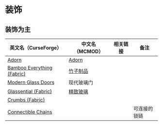 # 装饰

## 装饰为主

| 英文名（CurseForge）                                                                                | 中文名（MCMOD）                                  | 相关链接 | 备注         |
| --------------------------------------------------------------------------------------------------- | ------------------------------------------------ | -------- | ------------ |
| [Adorn](https://www.curseforge.com/minecraft/mc-mods/adorn)                                         | [Adorn](https://www.mcmod.cn/class/1848.html)    |
| [Bamboo Everything (Fabric)](https://www.curseforge.com/minecraft/mc-mods/bamboo-everything-fabric) | [竹子制品](https://www.mcmod.cn/class/1819.html) |          |              |
| [Modern Glass Doors](https://www.curseforge.com/minecraft/mc-mods/modern-glass-doors)               | 现代玻璃门                                       |          |              |
| [Glassential (Fabric)](https://www.curseforge.com/minecraft/mc-mods/glassential-fabric)             | [精致玻璃](https://www.mcmod.cn/class/1769.html) |          |              |
| [Crumbs (Fabric)](https://www.curseforge.com/minecraft/mc-mods/crumbs-fabric)                       |                                                  |          |              |
| [Connectible Chains](https://www.curseforge.com/minecraft/mc-mods/connectible-chains)               |                                                  |          | 可连接的锁链 |
